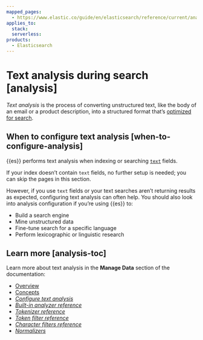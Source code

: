 ```yaml
---
mapped_pages:
  - https://www.elastic.co/guide/en/elasticsearch/reference/current/analysis.html
applies_to:
  stack:
  serverless:
products:
  - Elasticsearch
---
```


# Text analysis during search [analysis]

*Text analysis* is the process of converting unstructured text, like the body of an email or a product description, into a structured format that’s [optimized for search](../full-text.md).


## When to configure text analysis [when-to-configure-analysis]

{{es}} performs text analysis when indexing or searching [`text`](elasticsearch://reference/elasticsearch/mapping-reference/text.md) fields.

If your index doesn’t contain `text` fields, no further setup is needed; you can skip the pages in this section.

However, if you use `text` fields or your text searches aren’t returning results as expected, configuring text analysis can often help. You should also look into analysis configuration if you’re using {{es}} to:

* Build a search engine
* Mine unstructured data
* Fine-tune search for a specific language
* Perform lexicographic or linguistic research


## Learn more [analysis-toc]

Learn more about text analysis in the **Manage Data** section of the documentation:

* [Overview](../../../manage-data/data-store/text-analysis.md)
* [Concepts](../../../manage-data/data-store/text-analysis/concepts.md)
* [*Configure text analysis*](../../../manage-data/data-store/text-analysis/configure-text-analysis.md)
* [*Built-in analyzer reference*](elasticsearch://reference/text-analysis/analyzer-reference.md)
* [*Tokenizer reference*](elasticsearch://reference/text-analysis/tokenizer-reference.md)
* [*Token filter reference*](elasticsearch://reference/text-analysis/token-filter-reference.md)
* [*Character filters reference*](elasticsearch://reference/text-analysis/character-filter-reference.md)
* [*Normalizers*](elasticsearch://reference/text-analysis/normalizers.md)

